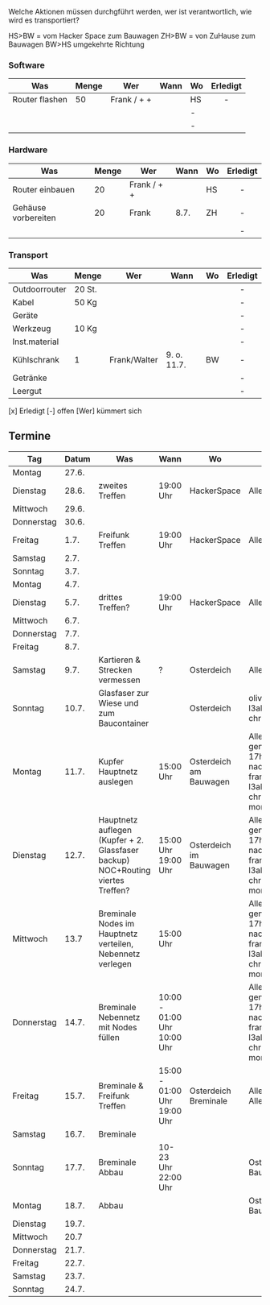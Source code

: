 Welche Aktionen müssen durchgführt werden, wer ist verantwortlich,
wie wird es transportiert?

HS>BW = vom Hacker Space zum Bauwagen ZH>BW = von ZuHause zum Bauwagen
BW>HS umgekehrte Richtung

### Software

|  Was |  Menge |  Wer |  Wann | Wo | Erledigt |
|---|---|---|---|---|:---:|
| Router flashen  | 50  | Frank / + +  |  |  HS| - |
|   |   |   |   | - |
|   |   |   |   | - |

### Hardware

|  Was |  Menge |  Wer |  Wann | Wo | Erledigt |
|---|---|---|---|---|:---:|
| Router einbauen  | 20  | Frank / + +  |  |  HS| - |
| Gehäuse vorbereiten | 20 | Frank| 8.7.| ZH | - |
|   |   |   |   |   | - |

### Transport

|  Was |  Menge |  Wer |  Wann | Wo | Erledigt |
|---|---|---|---|---|:---:|
| Outdoorrouter | 20 St. |   |   |   | - |
| Kabel| 50 Kg  |   |   |   | - |
| Geräte|   |   |   |   | - |
| Werkzeug | 10 Kg  |   |   |   | - |
| Inst.material|   |   |   |   | - |
| Kühlschrank|  1 | Frank/Walter  |  9. o. 11.7. | BW | - |
| Getränke  |   |   |   |   | - |
| Leergut  |   |   |   |   | - |

[x] Erledigt [-] offen
[Wer] kümmert sich 


## Termine

|  Tag |  Datum |  Was |  Wann | Wo | Wer | Erledigt |
|---|---|---|---|---|---|:---:|
| Montag | 27.6. |   |   |   |   | x |
| Dienstag | 28.6. | zweites Treffen | 19:00 Uhr | HackerSpace | Alle| - |
| Mittwoch  | 29.6. |   |   |   |   | - |
| Donnerstag  | 30.6.  |   |   |   |   | - |
| Freitag  | 1.7. | Freifunk Treffen  | 19:00 Uhr | HackerSpace | Alle | - |
| Samstag  | 2.7. |   |   |   |   | - |
| Sonntag  | 3.7. |   |   |   |   | - |
| Montag | 4.7. |   |   |   |   | - |
| Dienstag | 5.7. | drittes Treffen?| 19:00 Uhr | HackerSpace | Alle | - |
| Mittwoch  | 6.7.  |   |   |   |   | - |
| Donnerstag  | 7.7.  |   |   |   |   | - |
| Freitag  | 8.7.  |   |   |   |   | - |
| Samstag  | 9.7.  | Kartieren & Strecken vermessen | ? | Osterdeich | Alle & geno | - |
| Sonntag  | 10.7.  | Glasfaser zur Wiese und zum Baucontainer |   | Osterdeich | oliver, jens, l3akage, chrische | - |
| Montag | 11.7. | Kupfer Hauptnetz auslegen | 15:00 Uhr  | Osterdeich am Bauwagen | Alle & oliver, geno ab 17h, jens nachmittags, frank 17h, l3akage, chrische, morpheus | - |
| Dienstag | 12.7. | Hauptnetz auflegen (Kupfer + 2. Glassfaser backup) NOC+Routing  viertes Treffen?  | 15:00 Uhr</br>19:00 Uhr  | Osterdeich</br>im Bauwagen |Alle & oliver, geno ab 17h, jens nachmittags, frank 17h, l3akage, chrische, morpheus | - |
| Mittwoch  | 13.7 |  Breminale</br>Nodes im Hauptnetz verteilen, Nebennetz verlegen | 15:00 Uhr |   | Alle & oliver, geno ab 17h, jens nachmittags, frank 17h, l3akage, chrische, morpheus | - |
| Donnerstag  | 14.7.  | Breminale</br>Nebennetz mit Nodes füllen  | 10:00 - 01:00 Uhr</br>10:00 Uhr |   | Alle & oliver, geno ab 17h, jens nachmittags, frank 17h, l3akage, chrische, morpheus | - |
| Freitag  | 15.7.  | Breminale & </br>Freifunk Treffen| 15:00 - 01:00 Uhr</br>19:00 Uhr  | Osterdeich</br>Breminale  | Alle</br>Alle | - |
| Samstag  | 16.7.  | Breminale |   |   |   | - |
| Sonntag  | 17.7.  | Breminale</br>Abbau | 10-23 Uhr</br>22:00 Uhr  |   | Osterdeich</br>Bauwagen | - |
| Montag | 18.7. | Abbau |   |   |Osterdeich</br>Bauwagen | - |
| Dienstag | 19.7. |   |   |   |   | - |
| Mittwoch  | 20.7 |   |   |   |   | - |
| Donnerstag  | 21.7.  |   |   |   |   | - |
| Freitag  | 22.7.  |   |   |   |   | - |
| Samstag  | 23.7.  |   |   |   |   | - |
| Sonntag  | 24.7.  |   |   |   |   | - |
